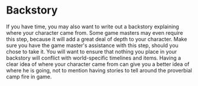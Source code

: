 # Backstory

If you have time, you may also want to write out a backstory explaining where your character came from. Some game masters may even require this step, because it will add a great deal of depth to your character. Make sure you have the game master's assistance with this step, should you chose to take it. You will want to ensure that nothing you place in your backstory will conflict with world-specific timelines and items. Having a clear idea of where your character came from can give you a better idea of where he is going, not to mention having stories to tell around the proverbial camp fire in game.
